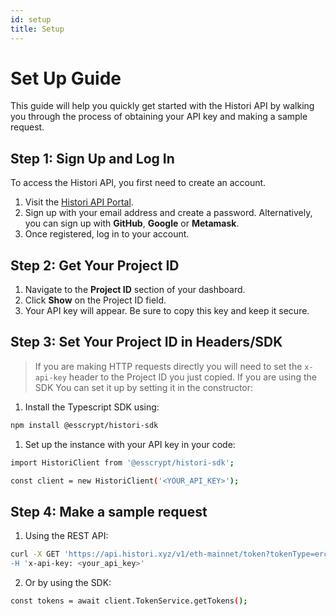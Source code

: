 ```yaml
---
id: setup
title: Setup
---
```


# Set Up Guide

This guide will help you quickly get started with the Histori API by walking you through the process of obtaining your API key and making a sample request.

## Step 1: Sign Up and Log In

To access the Histori API, you first need to create an account.

1. Visit the [Histori API Portal](https://histori.xyz/signin).
2. Sign up with your email address and create a password. Alternatively, you can sign up with **GitHub**, **Google** or **Metamask**.
3. Once registered, log in to your account.

## Step 2: Get Your Project ID

1. Navigate to the **Project ID** section of your dashboard.
2. Click **Show** on the Project ID field.
3. Your API key will appear. Be sure to copy this key and keep it secure.

## Step 3: Set Your Project ID in Headers/SDK
> If you are making HTTP requests directly you will need to set the `x-api-key` header to the Project ID you just copied.
> If you are using the SDK You can set it up by setting it in the constructor:
1. Install the Typescript SDK using:
```bash
npm install @esscrypt/histori-sdk
```
1. Set up the instance with your API key in your code:
```bash
import HistoriClient from '@esscrypt/histori-sdk';

const client = new HistoriClient('<YOUR_API_KEY>');
```


## Step 4: Make a sample request
1. Using the REST API:
```bash
curl -X GET 'https://api.histori.xyz/v1/eth-mainnet/token?tokenType=erc20 \
-H 'x-api-key: <your_api_key>'
```
2. Or by using the SDK:
```bash
const tokens = await client.TokenService.getTokens();
```